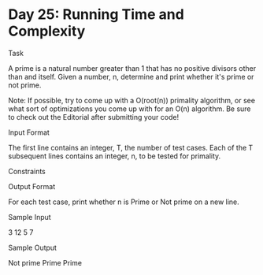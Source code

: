 # Day 25: Running Time and Complexity

Task 

A prime is a natural number greater than 1 that has no positive divisors other than  and itself. Given a number, n, determine and print whether it's prime or not prime.

Note: If possible, try to come up with a O(root(n)) primality algorithm, or see what sort of optimizations you come up with for an O(n) algorithm. Be sure to check out the Editorial after submitting your code!

Input Format

The first line contains an integer, T, the number of test cases. 
Each of the T subsequent lines contains an integer, n, to be tested for primality.

Constraints

Output Format

For each test case, print whether n is Prime or Not prime  on a new line.

Sample Input

3
12
5
7

Sample Output

Not prime
Prime
Prime